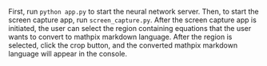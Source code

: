First, run `python app.py` to start the neural network server. Then, to start the screen capture app, run `screen_capture.py`. After the screen capture app is initiated, the user can select the region containing equations that the user wants to convert to mathpix markdown language. After the region is selected, click the crop button, and the converted mathpix markdown language will appear in the console. 
